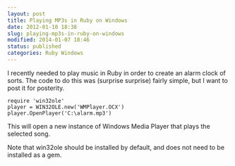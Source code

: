 ```yaml
---
layout: post
title: Playing MP3s in Ruby on Windows
date: 2012-01-10 18:38
slug: playing-mp3s-in-ruby-on-windows
modified: 2014-01-07 18:46
status: published
categories: Ruby Windows
---
```


I recently needed to play music in Ruby in order to create an alarm clock of
sorts. The code to do this was (surprise surprise) fairly simple, but I want
to post it for posterity.

    
    
      
    require 'win32ole'  
    player = WIN32OLE.new('WMPlayer.OCX')  
    player.OpenPlayer('C:\alarm.mp3')  
    

This will open a new instance of Windows Media Player that plays the selected
song.  
  
Note that win32ole should be installed by default, and does not need to be
installed as a gem.